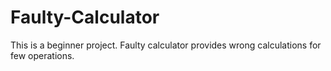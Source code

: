 # Faulty-Calculator
This is a beginner project. Faulty calculator provides wrong calculations for few operations.
